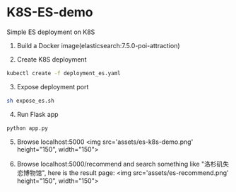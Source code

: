 # K8S-ES-demo
Simple ES deployment on K8S


1. Build a Docker image(elasticsearch:7.5.0-poi-attraction)

2. Create K8S deployment
```bash
kubectl create -f deployment_es.yaml
```

3. Expose deployment port
```bash
sh expose_es.sh
```

4. Run Flask app
```bash
python app.py
```

5. Browse localhost:5000
<img src='assets/es-k8s-demo.png' height="150", width="150">

6. Browse localhost:5000/recommend and search something like "洛杉矶失恋博物馆", here is the result page:
<img src='assets/es-recommend.png' height="150", width="150">

